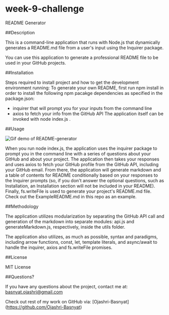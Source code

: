 # week-9-challenge
README Generator

##Description

This is a command-line application that runs with Node.js that dynamically generates a README.md file from a user's input using the Inquirer package. 

You can use this application to generate a professional README file to be used in your GitHub projects.

##Installation

Steps required to install project and how to get the development environment running: 
To generate your own README, first run npm install in order to install the following npm pacakge dependencies as specified in the package.json: 
- inquirer that will prompt you for your inputs from the command line
- axios to fetch your info from the GitHub API 
The application itself can be invoked with node index.js . 

##Usage

![Gif demo of README-generator](readme-demo.gif)

When you run node index.js, the application uses the inquirer package to prompt you in the command line with a series of questions about your GitHub and about your project. 
The application then takes your responses and uses axios to fetch your GitHub profile from the GitHub API, including your GitHub email. From there, the application will generate markdown and a table of contents for README conditionally based on your responses to the Inquirer prompts (so, if you don't answer the optional questions, such as Installation, an Installation section will not be included in your README).
Finally, fs.writeFile is used to generate your project's README.md file. Check out the ExampleREADME.md in this repo as an example.

##Methodology

The application utilizes modularization by separating the GitHub API call and generation of the markdown into separate modules: api.js and generateMarkdown.js, respectively, inside the utils folder. 

The application also utilizes, as much as possible, syntax and paradigms, including arrow functions, const, let, template literals, and async/await to handle the inquirer, axios and fs.writeFile promises. 

##License

MIT License

##Questions? 

If you have any questions about the project, contact me at: basnyat.ojashri@gmail.com 

Check out rest of my work on GitHub via: [Ojashri-Basnyat] (https://github.com/Ojashri-Basnyat)






